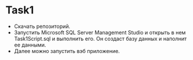 # Task1
- Скачать репозиторий.
- Запустить Microsoft SQL Server Management Studio и открыть в нем Task1Script.sql и выполнить его. Он создаст базу данных и наполнит ее данными.
- Далее можно запустить вэб приложение.
